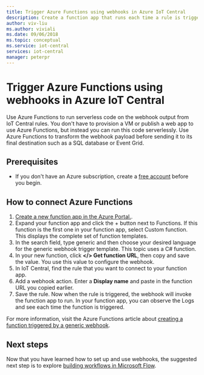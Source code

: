 ```yaml
---
title: Trigger Azure Functions using webhooks in Azure IoT Central
description: Create a function app that runs each time a rule is triggered in Azure IoT Central.
author: viv-liu
ms.author: viviali
ms.date: 09/06/2018
ms.topic: conceptual
ms.service: iot-central
services: iot-central
manager: peterpr
---
```


# Trigger Azure Functions using webhooks in Azure IoT Central

Use Azure Functions to run serverless code on the webhook output from IoT Central rules. You don't have to provision a VM or publish a web app to use Azure Functions, but instead you can run this code serverlessly. Use Azure Functions to transform the webhook payload before sending it to its final destination such as a SQL database or Event Grid. 

## Prerequisites
+ If you don't have an Azure subscription, create a [free account](https://azure.microsoft.com/free/?WT.mc_id=A261C142F) before you begin.

## How to connect Azure Functions

1. [Create a new function app in the Azure Portal.](https://ms.portal.azure.com/#create/Microsoft.FunctionApp​).
2. Expand your function app and click the + button next to Functions. If this function is the first one in your function app, select Custom function. This displays the complete set of function templates.
3. In the search field, type generic and then choose your desired language for the generic webhook trigger template. This topic uses a C# function. 
4. In your new function, click **</> Get function URL**, then copy and save the value. You use this value to configure the webhook. 
4. In IoT Central, find the rule that you want to connect to your function app. 
5. Add a webhook action. Enter a **Display name** and paste in the function URL you copied earlier.
6. Save the rule. Now when the rule is triggered, the webhook will invoke the function app to run. In your function app, you can observe the Logs and see each time the function is triggered.

For more information, visit the Azure Functions article about [creating a function triggered by a generic webhook](https://docs.microsoft.com/azure/azure-functions/functions-create-generic-webhook-triggered-function). 

## Next steps
Now that you have learned how to set up and use webhooks, the suggested next step is to explore [building workflows in Microsoft Flow](howto-add-microsoft-flow.md).
